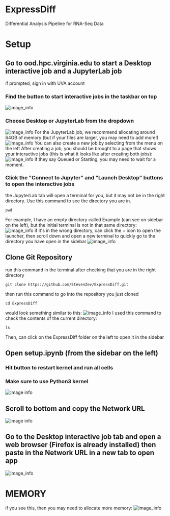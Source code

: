 # ExpressDiff
Differential Analysis Pipeline for RNA-Seq Data

# Setup
## Go to ood.hpc.virginia.edu to start a Desktop interactive job and a JupyterLab job
if prompted, sign in with UVA account
### Find the button to start interactive jobs in the taskbar on top
![image_info](pictures/ood_dashboard.png)
### Choose Desktop or JupyterLab from the dropdown
![image_info](pictures/dropdown.png)
For the JupyterLab job, we recommend allocating around 64GB of memory (but if your files are larger, you may need to add more!)
![image_info](pictures/jupyter.png)
You can also create a new job by selecting from the menu on the left
After creating a job, you should be brought to a page that shows your interactive jobs (this is what it looks like after creating both jobs):
![image_info](pictures/interactive_jobs.png)
if they say Queued or Starting, you may need to wait for a moment.
### Click the "Connect to Jupyter" and "Launch Desktop" buttons to open the interactive jobs
the JupyterLab tab will open a terminal for you, but it may not be in the right directory. Use this command to see the directory you are in.
```shell
pwd
```
For example, I have an empty directory called Example (can see on sidebar on the left), but the initial terminal is not in that same directory:
![image_info](pictures/wrong_directory.png)
if it's in the wrong directory, can click the + icon to open the launcher, then scroll down and open a new terminal to quickly go to the directory you have open in the sidebar
![image_info](pictures/launcher.png)
## Clone Git Repository
run this command in the terminal after checking that you are in the right directory
```shell
git clone https://github.com/StevenZev/ExpressDiff.git
```
then run this command to go into the repository you just cloned
```shell
cd ExpressDiff
```
would look something similar to this:
![image_info](pictures/clone.png)
I used this command to check the contents of the current directory:
```shell
ls
```
Then, can click on the ExpressDiff folder on the left to open it in the sidebar
## Open setup.ipynb (from the sidebar on the left)
### Hit button to restart kernel and run all cells
### Make sure to use Python3 kernel
![image info](pictures/run.png)
## Scroll to bottom and copy the Network URL
![image info](pictures/networkurl.png)
## Go to the Desktop interactive job tab and open a web browser (Firefox is already installed) then paste in the Network URL in a new tab to open app
![image_info](pictures/desktop.png)

# MEMORY
if you see this, then you may need to allocate more memory:
![image_info](pictures/error.png)